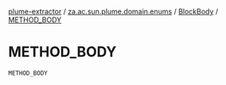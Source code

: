 [plume-extractor](../../index.md) / [za.ac.sun.plume.domain.enums](../index.md) / [BlockBody](index.md) / [METHOD_BODY](./-m-e-t-h-o-d_-b-o-d-y.md)

# METHOD_BODY

`METHOD_BODY`